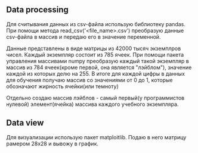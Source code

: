 ## Data processing

 Для считывания данных из csv-файла использую библиотеку pandas.
 При помощи метода read_csv('<file_name>.csv') преобразую данные csv-файла в массив и передаю его в значение переменной.

 Данные представлены в виде матрицы из 42000 тысяч экземплров чисел.
 Каждый экземпляр состоит из 785 ячеек.
 При помощи пакета управления массивами numpy преобразую каждый такой экземпляр в массив из 784 ячеек(кроме первой, она является "лэйблом"), значение каждой из которых делю на 255.
 В итоге для каждой цифры в данных для обучения получаю массив со значениями от 0 до 1, которые обозначают жирность ячейки(или темноту)

 Отдельно создаю массив лэйблов - самый первый(у программистов нулевой) элемент(ячейка) массива каждого учебного экземпляра.


## Data view

 Для визуализации использую пакет matploitlib. Подаю в него матрицу рамером 28х28 и вывожу в график.

